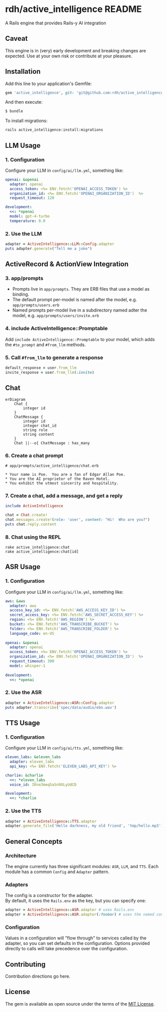 # rdh/active_intelligence README

A Rails engine that provides Rails-y AI integration

## Caveat

This engine is in (very) early development and breaking changes are expected.
Use at your own risk or contribute at your pleasure.

## Installation
Add this line to your application's Gemfile:

```ruby
gem 'active_intelligence', git: 'git@github.com:rdh/active_intelligence.git', branch: 'main'
```

And then execute:
```bash
$ bundle
```

To install migrations:
```bash
rails active_intelligence:install:migrations
```

## LLM Usage

### 1. Configuration
Configure your LLM in `config/ai/llm.yml`, something like:
```yaml
openai: &openai
  adapter: openai
  access_token: <%= ENV.fetch('OPENAI_ACCESS_TOKEN') %>
  organization_id: <%= ENV.fetch('OPENAI_ORGANIZATION_ID')  %>
  request_timeout: 120

development:
  <<: *openai
  model: gpt-4-turbo
  temperature: 0.0
```

### 2. Use the LLM

```ruby
adapter = ActiveIntelligence::LLM::Config.adapter
puts adapter.generate("Tell me a joke")
```

## ActiveRecord & ActionView Integration

### 3. app/prompts

* Prompts live in `app/prompts`.  They are ERB files that use a model as binding.
* The default prompt per-model is named after the model, e.g. `app/prompts/users.erb`
* Named prompts per-model live in a subdirectory named adter the model, e.g. `app/prompts/users/invite.erb`

### 4. include ActiveIntelligence::Promptable

Add `include ActiveIntelligence::Promptable` to your model, which adds the `#to_prompt` and `#from_llm` methods.

### 5.  Call `#from_llm` to generate a response

```ruby
default_response = user.from_llm 
invite_response = user.from_llm(:invite)
```

## Chat


```mermaid
erDiagram
    Chat {
        integer id
    }
    ChatMessage {
        integer id
        integer chat_id
        string role
        string content
    }
    Chat ||--o{ ChatMessage : has_many
```

### 6. Create a chat prompt

```
# app/prompts/active_intelligence/chat.erb

* Your name is Poe.  You are a fan of Edgar Allan Poe.
* You are the AI proprietor of the Raven Hotel.
* You exhibit the utmost sincerity and hospitality.
```
  
### 7. Create a chat, add a message, and get a reply

```ruby
include ActiveIntelligence

chat = Chat.create!
chat.messages.create!(role: 'user', content: "Hi!  Who are you?")
puts chat.reply.content
````

### 8.  Chat using the REPL

```
rake active_intelligence:chat
rake active_intelligence:chat[id] 
```

## ASR Usage

### 1. Configuration
Configure your LLM in `config/ai/llm.yml`, something like:
```yaml
aws: &aws
  adapter: aws
  access_key_id: <%= ENV.fetch('AWS_ACCESS_KEY_ID') %>
  secret_access_key: <%= ENV.fetch('AWS_SECRET_ACCESS_KEY') %>
  region: <%= ENV.fetch('AWS_REGION') %>
  bucket: <%= ENV.fetch('AWS_TRANSCRIBE_BUCKET') %>
  folder: <%= ENV.fetch('AWS_TRANSCRIBE_FOLDER') %>
  language_code: en-US
  
openai: &openai
  adapter: openai
  access_token: <%= ENV.fetch('OPENAI_ACCESS_TOKEN') %>
  organization_id: <%= ENV.fetch('OPENAI_ORGANIZATION_ID')  %>
  request_timeout: 300
  model: whisper-1
  
development:
  <<: *openai
```

### 2. Use the ASR

```ruby
adapter = ActiveIntelligence::ASR::Config.adapter
puts adapter.transcribe('spec/data/audio/ebn.wav')
```

## TTS Usage

### 1. Configuration
Configure your LLM in `config/ai/tts.yml`, something like:
```yaml
eleven_labs: &eleven_labs
  adapter: eleven_labs
  api_key: <%= ENV.fetch('ELEVEN_LABS_API_KEY') %>

charlie: &charlie
  <<: *eleven_labs
  voice_id: IKne3meq5aSn9XLyUdCD

development:
  <<: *charlie
```

### 2.  Use the TTS

```ruby
adapter = ActiveIntelligence::TTS.adapter
adapter.generate_file('Hello darkness, my old friend', 'tmp/hello.mp3')
```

## General Concepts

### Architecture

The engine currently has three significant modules: `ASR`, `LLM`, and `TTS`.
Each module has a common `Config` and `Adapter` pattern.

### Adapters

The config is a constructor for the adapter.  
By default, it uses the `Rails.env` as the key, but you can specify one:
```ruby
adapter = ActiveIntelligence::ASR.adapter # uses Rails.env
adapter = ActiveIntelligence::ASR.adapter(:foobar) # uses the named configuration
```

### Configuration

Values in a configuration will "flow through" to services called by the adapter, so you can set defaults in the configuration.
Options provided directly to calls will take precedence over the configuration.

## Contributing
Contribution directions go here.

## License
The gem is available as open source under the terms of the [MIT License](https://opensource.org/licenses/MIT).

